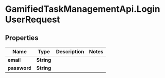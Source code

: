 # GamifiedTaskManagementApi.LoginUserRequest

## Properties

Name | Type | Description | Notes
------------ | ------------- | ------------- | -------------
**email** | **String** |  | 
**password** | **String** |  | 


